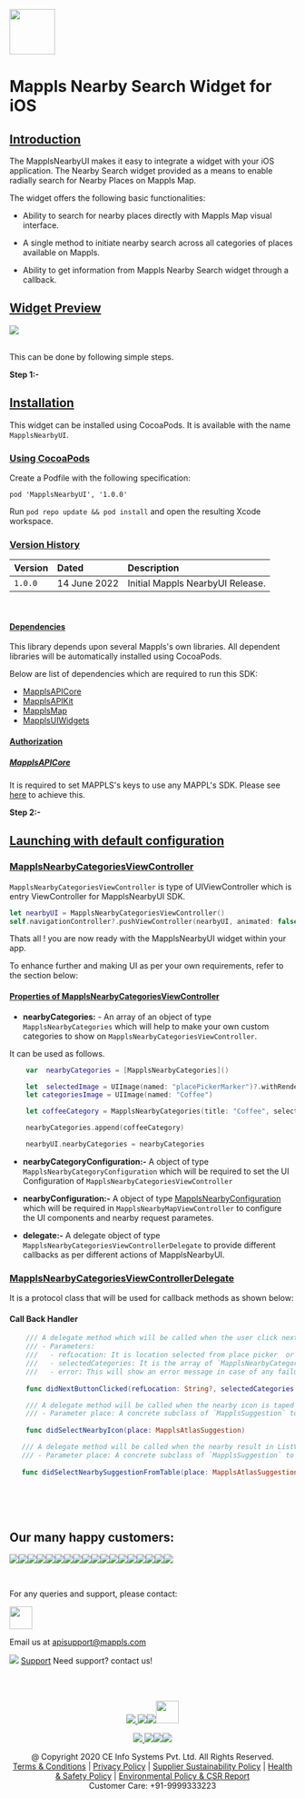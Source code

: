[<img src="https://about.mappls.com/images/mappls-b-logo.svg" height="80"/> </p>](https://www.mapmyindia.com/api)

# Mappls Nearby Search Widget for iOS

## [Introduction](#Introduction)

The MapplsNearbyUI makes it easy to integrate a widget with your iOS application. The Nearby Search widget provided as a means to enable radially search for Nearby Places on Mappls Map.

The widget offers the following basic functionalities:

- Ability to search for nearby places directly with Mappls Map visual interface.

- A single method to initiate nearby search across all categories of places available on Mappls.

- Ability to get information from Mappls Nearby Search widget through a callback.

## [Widget Preview](#Widget)

![](https://mmi-api-team.s3.amazonaws.com/moveSDK/ios/resources/MapmyIndiaNearbyUI/MapmyIndiaNearbyUI.gif)

<br> This can be done by following simple steps.

**Step 1:-**
## [Installation](#Installation)


This widget can be installed using CocoaPods. It is available with the name `MapplsNearbyUI`.

### [Using CocoaPods](#Using-CocoaPods)

Create a Podfile with the following specification:

```
pod 'MapplsNearbyUI', '1.0.0'
```

Run `pod repo update && pod install` and open the resulting Xcode workspace.

### [Version History](#Version-History)

| Version | Dated | Description | 
| :---- | :---- | :---- |
| `1.0.0` | 14 June 2022 | Initial Mappls NearbyUI Release.|

<br>

#### [Dependencies](#Dependencies)

This library depends upon several Mappls's own libraries. All dependent libraries will be automatically installed using CocoaPods.

Below are list of dependencies which are required to run this SDK:

- [MapplsAPICore](https://github.com/mappls-api/mappls-ios-sdk/docs/v1.0.0/MapplsAPICore.md)
- [MapplsAPIKit](https://github.com/mappls-api/mappls-ios-sdk/docs/v1.0.0/MapplsAPIKit.md)
- [MapplsMap](https://github.com/mappls-api/mappls-ios-sdk/docs/v1.0.0/MapplsMap.md)
- [MapplsUIWidgets](https://github.com/mappls-api/mappls-ios-sdk/docs/v1.0.0/MapplsUIWidgets.md)

#### [Authorization](#Authorization)

##### [MapplsAPICore](#MapplsAPICore)
It is required to set MAPPLS's keys to use any MAPPL's SDK. Please see [here](https://github.com/mappls-api/mappls-ios-sdk/docs/v1.0.0/MapplsAPICore.md) to achieve this.

**Step 2:-**
## [Launching with default configuration](#Launching-with-default-configuration)


### [MapplsNearbyCategoriesViewController](#MapplsNearbyCategoriesViewController)

`MapplsNearbyCategoriesViewController` is type of UIViewController which is entry ViewController for MapplsNearbyUI SDK. 

```swift
let nearbyUI = MapplsNearbyCategoriesViewController()
self.navigationController?.pushViewController(nearbyUI, animated: false)
```
Thats all ! you are now ready with the MapplsNearbyUI widget within your app.

To enhance further and making UI as per your own requirements, refer to the section below:

#### [Properties of MapplsNearbyCategoriesViewController](#Properties-of-MapplsNearbyCategoriesViewController)

 - **nearbyCategories:** - An array of an object of type `MapplsNearbyCategories` which will help to make your own custom categories to show on `MapplsNearbyCategoriesViewController`.

It can be used as follows.
``` swift
    var  nearbyCategories = [MapplsNearbyCategories]()

    let  selectedImage = UIImage(named: "placePickerMarker")?.withRenderingMode(.alwaysTemplate)
    let categoriesImage = UIImage(named: "Coffee")

    let coffeeCategory = MapplsNearbyCategories(title: "Coffee", selectedBackgroundColor: selectedColor, unselectedBackgroundColor: .white, selectedImage: selectedImage ?? UIImage(), unselectedImage: selectedImage ?? UIImage(), unselectedTextColor: .black, selectedTextColor: .white, isSelected: true, categoryKeywords: ["FODCOF"], mapNearbyCategoryIcon: categoriesImage)

    nearbyCategories.append(coffeeCategory)

    nearbyUI.nearbyCategories = nearbyCategories

```

 - **nearbyCategoryConfiguration:-** A object of type `MapplsNearbyCategoryConfiguration` which will be required to set the UI Configuration of `MapplsNearbyCategoriesViewController` 

 - **nearbyConfiguration:-** A object of type [MapplsNearbyConfiguration](#MapplsNearbyConfiguration) which will be required in `MapplsNearbyMapViewController` to  configure the UI components and nearby request parametes.
 

- **delegate:-** A delegate object of type `MapplsNearbyCategoriesViewControllerDelegate` to provide different callbacks as per different actions of MapplsNearbyUI.

### [MapplsNearbyCategoriesViewControllerDelegate](#MapplsNearbyCategoriesViewControllerDelegate)

It is a protocol class that will be used for callback methods as shown below:

#### Call Back Handler
``` swift
    /// A delegate method which will be called when the user click next button in `MapplsNearbyCategoriesViewController` class
    /// - Parameters:
    ///   - refLocation: It is location selected from place picker  or your current location or location provided by used as refLocation.
    ///   - selectedCategories: It is the array of `MapplsNearbyCategories` items selected from the categories
    ///   - error: This will show an error message in case of any failure in `MapplsNearbyCategoriesViewController` class on next button clicked.
   
    func didNextButtonClicked(refLocation: String?, selectedCategories: [MapplsNearbyCategories]?, error: String? )
 ```

``` swift
    /// A delegate method will be called when the nearby icon is taped on the map. It will return a nearby response for the taped icon.
    /// - Parameter place: A concrete subclass of `MapplsSuggestion` to represent suggestedLocations object in results of  requests.
   
    func didSelectNearbyIcon(place: MapplsAtlasSuggestion)
 ```

 ``` swift
    /// A delegate method will be called when the nearby result in ListView is tapped. It will return a nearby response for the tapped item.
    /// - Parameter place: A concrete subclass of `MapplsSuggestion` to represent suggestedLocations object in results of  requests.
   
    func didSelectNearbySuggestionFromTable(place: MapplsAtlasSuggestion)
 ```

<br><br><br>

## Our many happy customers:

![](https://www.mapmyindia.com/api/img/logos1/PhonePe.png)![](https://www.mapmyindia.com/api/img/logos1/Arya-Omnitalk.png)![](https://www.mapmyindia.com/api/img/logos1/delhivery.png)![](https://www.mapmyindia.com/api/img/logos1/hdfc.png)![](https://www.mapmyindia.com/api/img/logos1/TVS.png)![](https://www.mapmyindia.com/api/img/logos1/Paytm.png)![](https://www.mapmyindia.com/api/img/logos1/FastTrackz.png)![](https://www.mapmyindia.com/api/img/logos1/ICICI-Pru.png)![](https://www.mapmyindia.com/api/img/logos1/LeanBox.png)![](https://www.mapmyindia.com/api/img/logos1/MFS.png)![](https://www.mapmyindia.com/api/img/logos1/TTSL.png)![](https://www.mapmyindia.com/api/img/logos1/Novire.png)![](https://www.mapmyindia.com/api/img/logos1/OLX.png)![](https://www.mapmyindia.com/api/img/logos1/sun-telematics.png)![](https://www.mapmyindia.com/api/img/logos1/Sensel.png)![](https://www.mapmyindia.com/api/img/logos1/TATA-MOTORS.png)![](https://www.mapmyindia.com/api/img/logos1/Wipro.png)![](https://www.mapmyindia.com/api/img/logos1/Xamarin.png)

<br>

For any queries and support, please contact:

[<img src="https://mmi-api-team.s3.amazonaws.com/Mappls-SDKs/Resources/mappls-logo.png" height="40"/> </p>](https://about.mappls.com/api/)

Email us at [apisupport@mappls.com](mailto:apisupport@mappls.com)

![](https://www.mapmyindia.com/api/img/icons/support.png)
[Support](https://about.mappls.com/contact/)
Need support? contact us!

<br></br>

[<p align="center"> <img src="https://www.mapmyindia.com/api/img/icons/stack-overflow.png"/> ](https://stackoverflow.com/questions/tagged/mappls-api)[![](https://www.mapmyindia.com/api/img/icons/blog.png)](https://about.mappls.com/blog/)[![](https://www.mapmyindia.com/api/img/icons/gethub.png)](https://github.com/mappls-api)[<img src="https://mmi-api-team.s3.ap-south-1.amazonaws.com/API-Team/npm-logo.one-third%5B1%5D.png" height="40"/> </p>](https://www.npmjs.com/org/mapmyindia) 

[<p align="center"> <img src="https://www.mapmyindia.com/june-newsletter/icon4.png"/> ](https://www.facebook.com/Mapplsofficial)[![](https://www.mapmyindia.com/june-newsletter/icon2.png)](https://twitter.com/mappls)[![](https://www.mapmyindia.com/newsletter/2017/aug/llinkedin.png)](https://www.linkedin.com/company/mappls/)[![](https://www.mapmyindia.com/june-newsletter/icon3.png)](https://www.youtube.com/channel/UCAWvWsh-dZLLeUU7_J9HiOA)

<div align="center">@ Copyright 2020 CE Info Systems Pvt. Ltd. All Rights Reserved.</div>

<div align="center"> <a href="https://about.mappls.com/api/terms-&-conditions">Terms & Conditions</a> | <a href="https://www.mappls.com/about/privacy-policy">Privacy Policy</a> | <a href="https://www.mappls.com/pdf/mappls-sustainability-policy-healt-labour-rules-supplir-sustainability.pdf">Supplier Sustainability Policy</a> | <a href="https://www.mappls.com/pdf/Health-Safety-Management.pdf">Health & Safety Policy</a> | <a href="https://www.mappls.com/pdf/Environment-Sustainability-Policy-CSR-Report.pdf">Environmental Policy & CSR Report</a>

<div align="center">Customer Care: +91-9999333223</div>